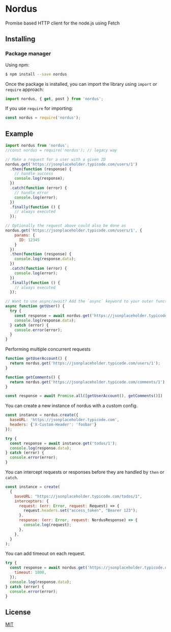 # Nordus

Promise based HTTP client for the node.js using Fetch

## Installing

### Package manager

Using npm:

```bash
$ npm install --save nordus
```

Once the package is installed, you can import the library using `import` or `require` approach:  

```js
import nordus, { get, post } from 'nordus';
```

If you use `require` for importing:

```js
const nordus = require('nordus');
```

## Example

```js
import nordus from 'nordus';
//const nordus = require('nordus'); // legacy way

// Make a request for a user with a given ID
nordus.get('https://jsonplaceholder.typicode.com/users/1')
  .then(function (response) {
    // handle success
    console.log(response);
  })
  .catch(function (error) {
    // handle error
    console.log(error);
  })
  .finally(function () {
    // always executed
  });

// Optionally the request above could also be done as
nordus.get('https://jsonplaceholder.typicode.com/users/1', {
    params: {
      ID: 12345
    }
  })
  .then(function (response) {
    console.log(response.data);
  })
  .catch(function (error) {
    console.log(error);
  })
  .finally(function () {
    // always executed
  });

// Want to use async/await? Add the `async` keyword to your outer function/method.
async function getUser() {
  try {
    const response = await nordus.get('https://jsonplaceholder.typicode.com/users/1');
    console.log(response.data);
  } catch (error) {
    console.error(error);
  }
}
```

Performing multiple concurrent requests

```js
function getUserAccount() {
  return nordus.get('https://jsonplaceholder.typicode.com/users/1');
}

function getComments() {
  return nordus.get('https://jsonplaceholder.typicode.com/comments/1');
}

const response = await Promise.all([getUserAccount(), getComments()])
```

You can create a new instance of nordus with a custom config.

```js
const instance = nordus.create({
  baseURL: 'https://jsonplaceholder.typicode.com',
  headers: {'X-Custom-Header': 'foobar'}
});

try {
  const response = await instance.get('todos/1');
  console.log(response.data);
} catch (error) {
  console.error(error);
}
```

You can intercept requests or responses before they are handled by `then` or `catch`.

```js
const instance = create(
  {
    baseURL: "https://jsonplaceholder.typicode.com/todos/1",
    interceptors: {
      request: (err: Error, request: Request) => {
        request.headers.set("access_token", "Bearer 123");
      },
      response: (err: Error, request: NordusResponse) => {
        console.log(request);
      },
    },
  }
);
```

You can add timeout on each request.

```js
try {
  const response = await nordus.get('https://jsonplaceholder.typicode.com/todos/1', {
    timeout: 1000,
  });
  console.log(response.data);
} catch (error) {
  console.error(error);
}
```

## License

[MIT](LICENSE)
